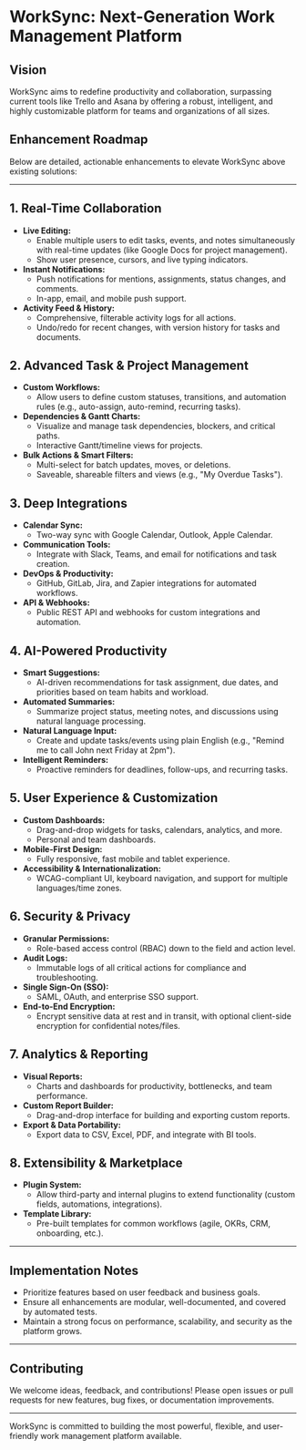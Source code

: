 # WorkSync: Next-Generation Work Management Platform

## Vision
WorkSync aims to redefine productivity and collaboration, surpassing current tools like Trello and Asana by offering a robust, intelligent, and highly customizable platform for teams and organizations of all sizes.

## Enhancement Roadmap
Below are detailed, actionable enhancements to elevate WorkSync above existing solutions:

---

## 1. Real-Time Collaboration
- **Live Editing:**
  - Enable multiple users to edit tasks, events, and notes simultaneously with real-time updates (like Google Docs for project management).
  - Show user presence, cursors, and live typing indicators.
- **Instant Notifications:**
  - Push notifications for mentions, assignments, status changes, and comments.
  - In-app, email, and mobile push support.
- **Activity Feed & History:**
  - Comprehensive, filterable activity logs for all actions.
  - Undo/redo for recent changes, with version history for tasks and documents.

## 2. Advanced Task & Project Management
- **Custom Workflows:**
  - Allow users to define custom statuses, transitions, and automation rules (e.g., auto-assign, auto-remind, recurring tasks).
- **Dependencies & Gantt Charts:**
  - Visualize and manage task dependencies, blockers, and critical paths.
  - Interactive Gantt/timeline views for projects.
- **Bulk Actions & Smart Filters:**
  - Multi-select for batch updates, moves, or deletions.
  - Saveable, shareable filters and views (e.g., "My Overdue Tasks").

## 3. Deep Integrations
- **Calendar Sync:**
  - Two-way sync with Google Calendar, Outlook, Apple Calendar.
- **Communication Tools:**
  - Integrate with Slack, Teams, and email for notifications and task creation.
- **DevOps & Productivity:**
  - GitHub, GitLab, Jira, and Zapier integrations for automated workflows.
- **API & Webhooks:**
  - Public REST API and webhooks for custom integrations and automation.

## 4. AI-Powered Productivity
- **Smart Suggestions:**
  - AI-driven recommendations for task assignment, due dates, and priorities based on team habits and workload.
- **Automated Summaries:**
  - Summarize project status, meeting notes, and discussions using natural language processing.
- **Natural Language Input:**
  - Create and update tasks/events using plain English (e.g., "Remind me to call John next Friday at 2pm").
- **Intelligent Reminders:**
  - Proactive reminders for deadlines, follow-ups, and recurring tasks.

## 5. User Experience & Customization
- **Custom Dashboards:**
  - Drag-and-drop widgets for tasks, calendars, analytics, and more.
  - Personal and team dashboards.
- **Mobile-First Design:**
  - Fully responsive, fast mobile and tablet experience.
- **Accessibility & Internationalization:**
  - WCAG-compliant UI, keyboard navigation, and support for multiple languages/time zones.

## 6. Security & Privacy
- **Granular Permissions:**
  - Role-based access control (RBAC) down to the field and action level.
- **Audit Logs:**
  - Immutable logs of all critical actions for compliance and troubleshooting.
- **Single Sign-On (SSO):**
  - SAML, OAuth, and enterprise SSO support.
- **End-to-End Encryption:**
  - Encrypt sensitive data at rest and in transit, with optional client-side encryption for confidential notes/files.

## 7. Analytics & Reporting
- **Visual Reports:**
  - Charts and dashboards for productivity, bottlenecks, and team performance.
- **Custom Report Builder:**
  - Drag-and-drop interface for building and exporting custom reports.
- **Export & Data Portability:**
  - Export data to CSV, Excel, PDF, and integrate with BI tools.

## 8. Extensibility & Marketplace
- **Plugin System:**
  - Allow third-party and internal plugins to extend functionality (custom fields, automations, integrations).
- **Template Library:**
  - Pre-built templates for common workflows (agile, OKRs, CRM, onboarding, etc.).

---

## Implementation Notes
- Prioritize features based on user feedback and business goals.
- Ensure all enhancements are modular, well-documented, and covered by automated tests.
- Maintain a strong focus on performance, scalability, and security as the platform grows.

---

## Contributing
We welcome ideas, feedback, and contributions! Please open issues or pull requests for new features, bug fixes, or documentation improvements.

---

WorkSync is committed to building the most powerful, flexible, and user-friendly work management platform available.
